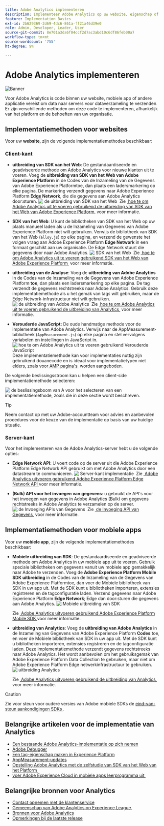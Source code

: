 ```yaml
---
title: Adobe Analytics implementeren
description: Implementeer Adobe Analytics op uw website, eigenschap of applicatie.
feature: Implementation Basics
exl-id: 2b629369-2d69-4dc6-861a-ff21a46d39e0
role: Admin, Developer, Leader, User
source-git-commit: 8e701a3da6f04ccf2d7ac3abd10c6df86feb00a7
workflow-type: tm+mt
source-wordcount: '755'
ht-degree: 9%

---
```


# Adobe Analytics implementeren

![Banner](../../assets/doc_banner_implement.png)

Voor Adobe Analytics is code binnen uw website, mobiele app of andere applicatie vereist om data naar servers voor dataverzameling te verzenden. Er zijn verschillende methoden om deze code te implementeren, afhankelijk van het platform en de behoeften van uw organisatie.

## Implementatiemethoden voor websites

Voor uw **website**, zijn de volgende implementatiemethodes beschikbaar:

### Client-kant

* **uitbreiding van SDK van het Web**: De gestandaardiseerde en geadviseerde methode om Adobe Analytics voor nieuwe klanten uit te voeren. Voeg de **uitbreiding van SDK van het Web van Adobe Experience Platform** in de Codes van de Inzameling van de Gegevens van Adobe Experience Platform **&#x200B;**&#x200B;toe, dan plaats een ladersmarkering op elke pagina. De markering verzendt gegevens naar Adobe Experience Platform **Edge Network**, die die gegevens aan Adobe Analytics door:sturen.
  ![&#x200B; de uitbreiding van SDK van het Web &#x200B;](./assets/websdk-extension-implementation.png)
Zie [&#x200B; hoe te om Adobe Analytics uit te voeren gebruikend de uitbreiding van SDK van het Web van Adobe Experience Platform.](./aep-edge/overview.md) voor meer informatie.

* **SDK van het Web**: U kunt de bibliotheken van SDK van het Web op uw plaats manueel laden als u de Inzameling van Gegevens van Adobe Experience Platform niet wilt gebruiken. Verwijs de bibliotheek van SDK van het Web (`alloy.js`) op elke pagina, en verzend de gewenste het volgen vraag aan Adobe Experience Platform **Edge Network** in een formaat geschikt aan uw organisatie. De Edge Network stuurt die gegevens door naar Adobe Analytics.
  ![&#x200B; SDK van het Web &#x200B;](./assets/websdk-implementation.png)
Zie [&#x200B; hoe te om Adobe Analytics uit te voeren gebruikend SDK van het Web van Adobe Experience Platform &#x200B;](./aep-edge/overview.md) voor meer informatie.

* **uitbreiding van de Analyse**: Voeg de **uitbreiding van Adobe Analytics** in de Codes van de Inzameling van de Gegevens van Adobe Experience Platform **toe**, dan plaats een ladersmarkering op elke pagina. De tag verzendt de gegevens rechtstreeks naar Adobe Analytics. Gebruik deze implementatiemethode als u het gemak van tags wilt gebruiken, maar de Edge Network-infrastructuur niet wilt gebruiken.
  ![&#x200B; de uitbreiding van Adobe Analytics &#x200B;](./assets/analytics-extension-implementation.png)
Zie [&#x200B; hoe te om Adobe Analytics uit te voeren gebruikend de uitbreiding van Analytics &#x200B;](launch/overview.md) voor meer informatie.

* **Verouderde JavaScript:** De oude handmatige methode voor de implementatie van Adobe Analytics. Verwijs naar de AppMeasurement-bibliotheek (`AppMeasurement.js`) op elke pagina en stel vervolgens variabelen en instellingen in JavaScript in.
  ![&#x200B; hoe te om Adobe Analytics uit te voeren gebruikend Verouderde JavaScript &#x200B;](./assets/appmeasurement-implementation.png)
Deze implementatiemethode kan voor implementaties nuttig zijn gebruikend douanecode en is ideaal voor implementatietypen niet elders, zoals voor [&#x200B; AMP pagina&#39;s &#x200B;](other/amp.md) worden aangeboden.

De volgende beslissingsstroom kan u helpen een client-side implementatiemethode selecteren:

![&#x200B; de beslissingsboom van A voor het selecteren van een implementatiemethode, zoals die in deze sectie wordt beschreven.](./assets/decision-tree.png)


>[!TIP]
>
>Neem contact op met uw Adobe-accountteam voor advies en aanbevolen procedures voor de keuze van de implementatie op basis van uw huidige situatie.

### Server-kant

Voor het implementeren van de Adobe Analytics-server hebt u de volgende opties:

* **Edge Network API**: U voert code op de server uit die Adobe Experience Platform Edge Network API gebruikt om met Adobe Analytics door een datastream te communiceren.
  ![&#x200B; Server-kant implementatie &#x200B;](assets/edge-network-server-api.svg)
Zie [&#x200B; Adobe Analytics uitvoeren gebruikend Adobe Experience Platform Edge Network API &#x200B;](/help/implement/aep-edge/api/overview.md) voor meer informatie.

* **(Bulk) API voor het invoegen van gegevens**: u gebruikt de API&#39;s voor het invoegen van gegevens in Adobe Analytics (Bulk) om gegevens rechtstreeks in Adobe Analytics te verzamelen op de server.
  ![&#x200B; de Invoeging APIs van Gegevens &#x200B;](assets/analytics-apis.png)
Zie [&#x200B; de Invoeging API van Gegevens &#x200B;](../import/c-data-insertion-api/c-data-insertion-api.md) voor meer informatie.

## Implementatiemethoden voor mobiele apps

Voor uw **mobiele app**, zijn de volgende implementatiemethodes beschikbaar:

* **Mobiele uitbreiding van SDK**: De gestandaardiseerde en geadviseerde methode om Adobe Analytics in uw mobiele app uit te voeren. Gebruik speciale bibliotheken om gegevens vanuit uw mobiele app gemakkelijk naar Adobe te verzenden. Voeg de **Adobe Experience Platform Mobile SDK uitbreiding** in de Codes van de Inzameling van de Gegevens van Adobe Experience Platform **&#x200B;**&#x200B;toe, dan voer de Mobiele bibliotheek van SDK in uw app uit. Met de SDK kunt u bibliotheken importeren, extensies registreren en de tagconfiguratie laden. Verzend gegevens naar Adobe Experience Platform **Edge Network**; Edge dan door:sturen die gegevens aan Adobe Analytics.
  ![&#x200B; Mobiele uitbreiding van SDK &#x200B;](./assets/mobilesdk-extension.png)

  Zie [&#x200B; Adobe Analytics uitvoeren gebruikend Adobe Experience Platform Mobile SDK &#x200B;](../implement/aep-edge/mobile-sdk/overview.md) voor meer informatie.

* **uitbreiding van Analytics**: Voeg de **uitbreiding van Adobe Analytics** in de Inzameling van Gegevens van Adobe Experience Platform **Codes** toe, en voer de Mobiele bibliotheek van SDK in uw app uit. Met de SDK kunt u bibliotheken importeren, extensies registreren en de tagconfiguratie laden. Deze implementatiemethode verzendt gegevens rechtstreeks naar Adobe Analytics. Het wordt aanbevolen om het gebruiksgemak van Adobe Experience Platform Data Collection te gebruiken, maar niet om Adobe Experience Platform Edge netwerkinfrastructuur te gebruiken.
  ![&#x200B; uitbreiding Analytics &#x200B;](./assets/mobilesdk-analytics-extension.png)

  Zie [&#x200B; Adobe Analytics uitvoeren gebruikend de uitbreiding van Analytics &#x200B;](../implement/aep-edge/mobile-sdk/overview.md) voor meer informatie.


>[!CAUTION]
>
>Zie voor steun voor oudere versies van Adobe mobiele SDKs de [&#x200B; eind-van-steun aankondigingen SDKs &#x200B;](https://developer.adobe.com/client-sdks/resources/sdks-end-of-support/).

## Belangrijke artikelen voor de implementatie van Analytics

* [Een bestaande Adobe Analytics-implementatie op zich nemen](/help/implement/prepare/existing-implementation.md)
* [Adobe Debugger](validate/debugger.md)
* [Een tag-eigenschap maken in Experience Platform](launch/create-analytics-property.md)
* [AppMeasurement-updates](appmeasurement-updates.md)
* [&#x200B; Opstelling Adobe Analytics met de zelfstudie van SDK van het Web van het Platform &#x200B;](https://experienceleague.adobe.com/docs/platform-learn/implement-web-sdk/applications-setup/setup-analytics.html?lang=nl-NL)
* [&#x200B; voer Adobe Experience Cloud in mobiele apps leerprogramma uit &#x200B;](https://experienceleague.adobe.com/docs/platform-learn/implement-mobile-sdk/overview.html?lang=nl-NL)


## Belangrijke bronnen voor Analytics

* [Contact opnemen met de klantenservice](https://experienceleague.adobe.com/nl?support-solution=Analytics&lang=nl#support)
* [&#x200B; Gemeenschap van Adobe Analytics op Experience League &#x200B;](https://experienceleaguecommunities.adobe.com/t5/adobe-analytics/ct-p/adobe-analytics-community)
* [Bronnen voor Adobe Analytics](https://experienceleaguecommunities.adobe.com/t5/adobe-analytics-discussions/adobe-analytics-resources/m-p/276666)
* [Opmerkingen bij de laatste release](../release-notes/latest.md)
